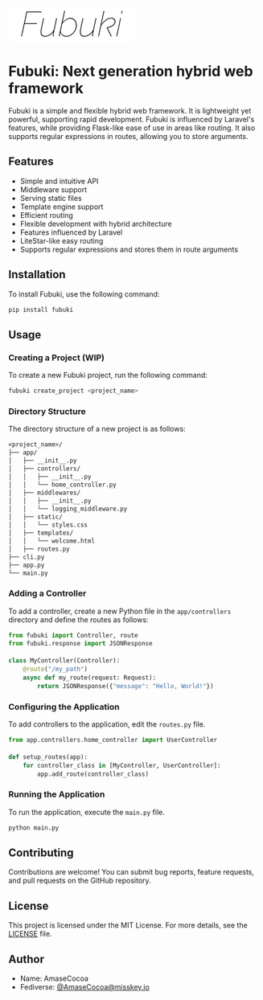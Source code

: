 ![logo](https://raw.githubusercontent.com/fubuki-dev/Fubuki/main/assets/logo.png)
# Fubuki: Next generation hybrid web framework
Fubuki is a simple and flexible hybrid web framework. It is lightweight yet powerful, supporting rapid development. Fubuki is influenced by Laravel's features, while providing Flask-like ease of use in areas like routing. It also supports regular expressions in routes, allowing you to store arguments.

## Features

- Simple and intuitive API
- Middleware support
- Serving static files
- Template engine support
- Efficient routing
- Flexible development with hybrid architecture
- Features influenced by Laravel
- LiteStar-like easy routing
- Supports regular expressions and stores them in route arguments

## Installation

To install Fubuki, use the following command:

```sh
pip install fubuki
```

## Usage

### Creating a Project (WIP)

To create a new Fubuki project, run the following command:

```sh
fubuki create_project <project_name>
```

### Directory Structure

The directory structure of a new project is as follows:

```
<project_name>/
├── app/
│   ├── __init__.py
│   ├── controllers/
│   │   ├── __init__.py
│   │   └── home_controller.py
│   ├── middlewares/
│   │   ├── __init__.py
│   │   └── logging_middleware.py
│   ├── static/
│   │   └── styles.css
│   ├── templates/
│   │   └── welcome.html
│   ├── routes.py
├── cli.py
├── app.py
└── main.py
```

### Adding a Controller

To add a controller, create a new Python file in the `app/controllers` directory and define the routes as follows:

```python
from fubuki import Controller, route
from fubuki.response import JSONResponse

class MyController(Controller):
    @route("/my_path")
    async def my_route(request: Request):
        return JSONResponse({"message": "Hello, World!"})
```

### Configuring the Application

To add controllers to the application, edit the `routes.py` file.

```python
from app.controllers.home_controller import UserController

def setup_routes(app):
    for controller_class in [MyController, UserController]:
        app.add_route(controller_class)
```

### Running the Application

To run the application, execute the `main.py` file.

```sh
python main.py
```

## Contributing

Contributions are welcome! You can submit bug reports, feature requests, and pull requests on the GitHub repository.

## License

This project is licensed under the MIT License. For more details, see the [LICENSE](LICENSE) file.

## Author

- Name: AmaseCocoa
- Fediverse: [@AmaseCocoa@misskey.io](https://misskey.io/@AmaseCocoa) 

